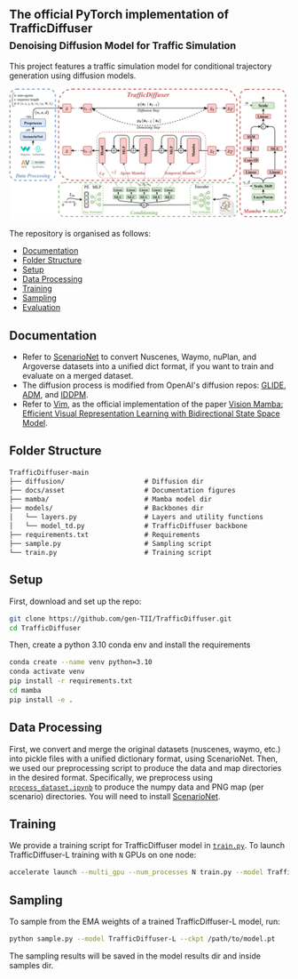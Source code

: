 ## The official PyTorch implementation of TrafficDiffuser <br><sub>Denoising Diffusion Model for Traffic Simulation</sub>
This project features a traffic simulation model for conditional trajectory generation using diffusion models.

![TrafficDiffuser overall architecture](docs/asset/TrafficDiffuser.png)

The repository is organised as follows:
  * [Documentation](#documentation)
  * [Folder Structure](#folder-structure)
  * [Setup](#setup)
  * [Data Processing](#data-processing)
  * [Training](#training)
  * [Sampling](#sampling)
  * [Evaluation](#evaluation) 
 
## Documentation
* Refer to [ScenarioNet](https://github.com/metadriverse/scenarionet) to convert Nuscenes, Waymo, nuPlan, and Argoverse datasets into a unified dict format, if you want to train and evaluate on a merged dataset. 
* The diffusion process is modified from OpenAI's diffusion repos: [GLIDE](https://github.com/openai/glide-text2im/blob/main/glide_text2im/gaussian_diffusion.py), [ADM](https://github.com/openai/guided-diffusion/blob/main/guided_diffusion), and [IDDPM](https://github.com/openai/improved-diffusion/blob/main/improved_diffusion/gaussian_diffusion.py).
* Refer to [Vim](https://github.com/hustvl/Vim), as the official implementation of the paper [Vision Mamba: Efficient Visual Representation Learning with Bidirectional State Space Model](https://arxiv.org/abs/2401.09417).

## Folder Structure
``` 
TrafficDiffuser-main
├── diffusion/                    # Diffusion dir
├── docs/asset                    # Documentation figures               
├── mamba/                        # Mamba model dir
├── models/                       # Backbones dir
│   └── layers.py                 # Layers and utility functions
│   └── model_td.py               # TrafficDiffuser backbone               
├── requirements.txt              # Requirements
├── sample.py                     # Sampling script 
└── train.py                      # Training script
```

## Setup

First, download and set up the repo:

```bash
git clone https://github.com/gen-TII/TrafficDiffuser.git
cd TrafficDiffuser
```

Then, create a python 3.10 conda env and install the requirements

```bash
conda create --name venv python=3.10
conda activate venv
pip install -r requirements.txt
cd mamba
pip install -e .
```

## Data Processing
First, we convert and merge the original datasets (nuscenes, waymo, etc.) into pickle files with a unified dictionary format, using ScenarioNet. Then, we used our preprocessing script to produce the data and map directories in the desired format. Specifically, we preprocess using [`process_dataset.ipynb`](process_dataset.ipynb) to produce the numpy data and PNG map (per scenario) directories. You will need to install [ScenarioNet](https://github.com/metadriverse/scenarionet).

## Training
We provide a training script for TrafficDiffuser model in [`train.py`](train.py).
To launch TrafficDiffuser-L training with `N` GPUs on one node:

```bash
accelerate launch --multi_gpu --num_processes N train.py --model TrafficDiffuser-L --data-path /path/to/preprocessed/scenarios/ --use-history --use-map --map-path /path/to/png/maps/
```

## Sampling

To sample from the EMA weights of a trained TrafficDiffuser-L model, run:

```bash
python sample.py --model TrafficDiffuser-L --ckpt /path/to/model.pt
```

The sampling results will be saved in the model results dir and inside samples dir.